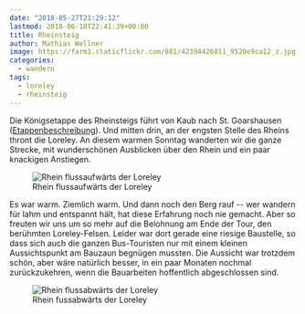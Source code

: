 ```yaml
---
date: "2018-05-27T21:29:12"
lastmod: 2018-06-18T22:41:39+00:00
title: Rheinsteig
author: Mathias Wellner
image: https://farm1.staticflickr.com/881/42394426011_9520e9ca12_z.jpg
categories:
  - wandern
tags:
  - loreley
  - rheinsteig
---
```

Die Königsetappe des Rheinsteigs führt von Kaub nach St. Goarshausen ([Etappenbeschreibung](https://www.tourenplaner-rheinland-pfalz.de/de/tour/praedikats-fernwanderweg/rheinsteig-07.-etappe-kaub--st.-goarshausen-sued-nord-/1537231/)). Und mitten drin, an der engsten Stelle des Rheins thront die Loreley. An diesem warmen Sonntag wanderten wir die ganze Strecke, mit wunderschönen Ausblicken über den Rhein und ein paar knackigen Anstiegen. 

<!--more-->

<figure>
  <img sizes="100vw" srcset="https://farm1.staticflickr.com/881/42394426011_9520e9ca12_n.jpg 320w, https://farm1.staticflickr.com/881/42394426011_9520e9ca12_z.jpg 640w, https://farm1.staticflickr.com/881/42394426011_9520e9ca12_c.jpg 800w, https://farm1.staticflickr.com/881/42394426011_90b6eb07b4_h.jpg 1600w, https://farm1.staticflickr.com/881/42394426011_6f77fabdcb_k.jpg 2048w" src="https://farm1.staticflickr.com/881/42394426011_9520e9ca12_b.jpg" alt="Rhein flussaufwärts der Loreley">
  <figcaption>Rhein flussaufwärts der Loreley</figcaption>
</figure>

Es war warm. Ziemlich warm. Und dann noch den Berg rauf -- wer wandern für lahm und entspannt hält, hat diese Erfahrung noch nie gemacht. Aber so freuten wir uns um so mehr auf die Belohnung am Ende der Tour, den berühmten Loreley-Felsen. Leider war dort gerade eine riesige Baustelle, so dass sich auch die ganzen Bus-Touristen nur mit einem kleinen Aussichtspunkt am Bauzaun begnügen mussten. Die Aussicht war trotzdem schön, aber wäre natürlich besser, in ein paar Monaten nochmal zurückzukehren, wenn die Bauarbeiten hoffentlich abgeschlossen sind. 

<figure>
  <img sizes="100vw" srcset="https://farm2.staticflickr.com/1748/27523944127_690a43316a_n.jpg 320w, https://farm2.staticflickr.com/1748/27523944127_690a43316a_z.jpg 640w, https://farm2.staticflickr.com/1748/27523944127_690a43316a_c.jpg 800w, https://farm2.staticflickr.com/1748/27523944127_b6dd19fcab_h.jpg 1600w, https://farm2.staticflickr.com/1748/27523944127_674131b829_k.jpg 2048w" src="https://farm2.staticflickr.com/1748/27523944127_690a43316a_b.jpg" alt="Rhein flussabwärts der Loreley">
  <figcaption>Rhein fussabwärts der Loreley</figcaption>
</figure>


